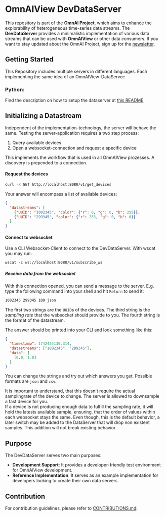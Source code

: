 # OmnAIView DevDataServer

This repository is part of the **OmnAI Project**, which aims to enhance the explorability of heterogeneous time-series data streams.
The **DevDataServer** provides a minimalistic implementation of various data streams that can be used with **OmnAIView** or other data consumers.
If you want to stay updated about the OmnAI Project, sign up for the [newsletter](https://omnaiscope.auto-intern.de/newsletter/).

## Getting Started
This Repository includes multiple servers in different languages. Each implementing the same idea of an OmnAIView-DataServer:

### Python:
Find the description on how to setup the dataserver at [this README](example_python/README.md#quickstart)


## Initializing a Datastream
Independent of the implementation-technology, the server will behave the same.
Testing the server-application requires a two step process:
1) Query available devices
2) Open a websocket-connection and request a specific device

This implements the workflow that is used in all OmnAIView prozesses.
A discovery is prepended to a connection.

#### Request the devices

```sh
curl -X GET http://localhost:8080/v1/get_devices
```

Your answer will encompass a list of available devices:

```json
{
  "datastreams": [
    {"UUID": "1002345", "color": {"r": 0, "g": 0, "b": 255}},
    {"UUID": "299345", "color": {"r": 255, "g": 0, "b": 0}}
  ]
}
```

#### Connect to websocket 
Use a CLI Websocket-Client to connect to the DevDataServer. 
With wscat you may run:
```
wscat -c ws://localhost:8080/v1/subscribe_ws
```

##### Receive data from the websocket 
With this connection opened, you can send a message to the server.
E.g. type the following command into your shell and hit `Return` to send it:

```sh
1002345 299345 100 json
```

The first two strings are the `UUID`s of the devices. 
The third string is the *sampling rate* that the websocket should provide to you.
The fourth string is the format of the datastream. 

The answer should be printed into your CLI and look something like this: 
```json
{
  "timestamp": 1742455130.314,
  "datastreams": ["1002345", "299345"],
  "data": [
    [0.0, 1.0]
  ]
}
```

You can change the strings and try out which answers you get. 
Possible formats are `json` and `csv`. 

It is important to understand, that this doesn't require the actual samplingrate of the device to change. The server is allowed to downsample a fast device for you.  
If a device is not producing enough data to fulfill the sampling rate, it will hold the latests available sample, ensuring, that the order of values within each websocket stays the same.
Even though, this is the default behavior, a later switch may be added to the DataServer that will drop non existent samples. This addition will not break existing behavior.

## Purpose

The DevDataServer serves two main purposes:

- **Development Support**: It provides a developer-friendly test environment for OmnAIView development.
- **Reference Implementation**: It serves as an example implementation for developers looking to create their own data servers.

## Contribution

For contribution guidelines, please refer to [CONTRIBUTIONS.md](CONTRIBUTIONS.md).

